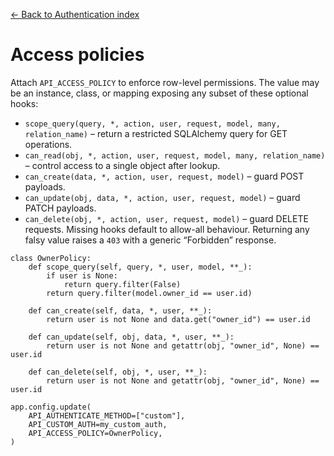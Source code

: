 [← Back to Authentication index](index.md)

# Access policies
Attach `API_ACCESS_POLICY` to enforce row-level permissions. The value may be
an instance, class, or mapping exposing any subset of these optional hooks:
- `scope_query(query, *, action, user, request, model, many, relation_name)` –
    return a restricted SQLAlchemy query for GET operations.
- `can_read(obj, *, action, user, request, model, many, relation_name)` –
    control access to a single object after lookup.
- `can_create(data, *, action, user, request, model)` – guard POST payloads.
- `can_update(obj, data, *, action, user, request, model)` – guard PATCH payloads.
- `can_delete(obj, *, action, user, request, model)` – guard DELETE requests.
Missing hooks default to allow-all behaviour. Returning any falsy value raises a
`403` with a generic “Forbidden” response.
```
class OwnerPolicy:
    def scope_query(self, query, *, user, model, **_):
        if user is None:
            return query.filter(False)
        return query.filter(model.owner_id == user.id)

    def can_create(self, data, *, user, **_):
        return user is not None and data.get("owner_id") == user.id

    def can_update(self, obj, data, *, user, **_):
        return user is not None and getattr(obj, "owner_id", None) == user.id

    def can_delete(self, obj, *, user, **_):
        return user is not None and getattr(obj, "owner_id", None) == user.id

app.config.update(
    API_AUTHENTICATE_METHOD=["custom"],
    API_CUSTOM_AUTH=my_custom_auth,
    API_ACCESS_POLICY=OwnerPolicy,
)
```

